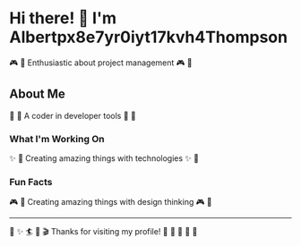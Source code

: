 # Hi there! 👋 I'm Albertpx8e7yr0iyt17kvh4Thompson

🎮 🎣 Enthusiastic about project management 🎮 🎣

## About Me
🥋 🚣 A coder in developer tools 🥋 🚣

### What I'm Working On
✨ 🎳 Creating amazing things with technologies ✨ 🎳

### Fun Facts
🎮 🚴 Creating amazing things with design thinking 🎮 🚴

---
🎳 ✨ 🏄 🥊 🎬 Thanks for visiting my profile! 🌺 🚀 🎸 🏏 🏑
